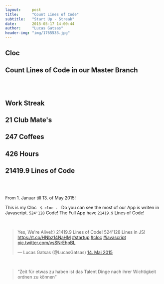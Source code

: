 ```yaml
---
layout:     post
title:      "Count Lines of Code"
subtitle:   "Start Up - Streak"
date:       2015-05-17 14:00:44
author:     "Lucas Gatsas"
header-img: "img/1765533.jpg"
---
```

<h2 class="section-heading">Cloc</h2>
<h2 class="section-heading">Count Lines of Code in our Master Branch</h2>






<br><br> 

<h2 class="section-heading"><strong>Work Streak</strong></h2>

<h2 class="section-heading">21 Club Mate's</h2>

<h2 class="section-heading">247 Coffees</h2>

<h2 class="section-heading">426 Hours</h2>

<h2 class="section-heading"> 21419.9 Lines of Code</h2>

<br><br>

From 1. Januar till 13. of May 2015! <br>

This is my Cloc <code> $ cloc . </code> Do you can see the most of our App is writen in Javascript. 
<code>524'128</code> Code! The Full App have <code>21419.9</code> Lines of Code! 
<!--
<a href="{{ site.baseurl }}/img/gli.png">
    <img src="{{ site.baseurl }}/img/gli.png" alt="Lucas Gatsas"  style="width:100%">
</a> -->


<br>




<blockquote class="twitter-tweet tw-align-center" lang="de"><p lang="en" dir="ltr">Yes, We&#39;re Alive!:) 21419.9 Lines of Code! 524&#39;128 Lines in JS! <a href="https://t.co/HNbz14NaHM">https://t.co/HNbz14NaHM</a> <a href="https://twitter.com/hashtag/startup?src=hash">#startup</a> <a href="https://twitter.com/hashtag/cloc?src=hash">#cloc</a> <a href="https://twitter.com/hashtag/javascript?src=hash">#javascript</a> <a href="http://t.co/vsSNrEhpBL">pic.twitter.com/vsSNrEhpBL</a></p>&mdash; Lucas Gatsas (@LucasGatsas) <a href="https://twitter.com/LucasGatsas/status/598794832467927040">14. Mai 2015</a></blockquote>
<script async src="//platform.twitter.com/widgets.js" charset="utf-8"></script>
<br>
<blockquote>
“Zeit für etwas zu haben ist das Talent Dinge nach ihrer Wichtigkeit ordnen zu können” 
</blockquote>

